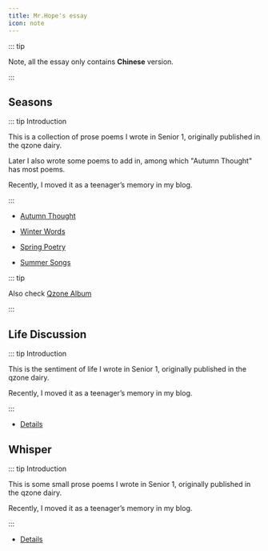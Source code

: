 ```yaml
---
title: Mr.Hope's essay
icon: note
---
```


::: tip

Note, all the essay only contains **Chinese** version.

:::

## Seasons

::: tip Introduction

This is a collection of prose poems I wrote in Senior 1, originally published in the qzone dairy.

Later I also wrote some poems to add in, among which "Autumn Thought" has most poems.

Recently, I moved it as a teenager’s memory in my blog.

:::

- [Autumn Thought](fall/catalog.md)

- [Winter Words](winter/note.md)

- [Spring Poetry](spring/1.md)

- [Summer Songs](summer/1.md)

::: tip

Also check [Qzone Album](https://user.qzone.qq.com/2754005464)

:::

## Life Discussion

::: tip Introduction

This is the sentiment of life I wrote in Senior 1, originally published in the qzone dairy.

Recently, I moved it as a teenager’s memory in my blog.

:::

- [Details](life/readme.md)

## Whisper

::: tip Introduction

This is some small prose poems I wrote in Senior 1, originally published in the qzone dairy.

Recently, I moved it as a teenager’s memory in my blog.

:::

- [Details](poem/readme.md)
